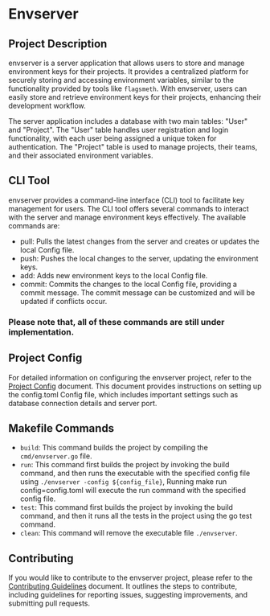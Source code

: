 # Envserver

## Project Description

envserver is a server application that allows users to store and manage environment keys for their projects. It provides a centralized platform for securely storing and accessing environment variables, similar to the functionality provided by tools like `flagsmeth`. With envserver, users can easily store and retrieve environment keys for their projects, enhancing their development workflow.

The server application includes a database with two main tables: "User" and "Project". The "User" table handles user registration and login functionality, with each user being assigned a unique token for authentication. The "Project" table is used to manage projects, their teams, and their associated environment variables.

## CLI Tool

envserver provides a command-line interface (CLI) tool to facilitate key management for users. The CLI tool offers several commands to interact with the server and manage environment keys effectively. The available commands are:

- pull: Pulls the latest changes from the server and creates or updates the local Config file.
- push: Pushes the local changes to the server, updating the environment keys.
- add: Adds new environment keys to the local Config file.
- commit: Commits the changes to the local Config file, providing a commit message. The commit message can be customized and will be updated if conflicts occur.

### Please note that, all of these commands are still under implementation.

## Project Config

For detailed information on configuring the envserver project, refer to the [Project Config](./docs/Config.md) document. This document provides instructions on setting up the config.toml Config file, which includes important settings such as database connection details and server port.

## Makefile Commands

- `build`: This command builds the project by compiling the `cmd/envserver.go` file.
- `run`: This command first builds the project by invoking the build command, and then runs the executable with the specified config file using `./envserver -config ${config_file}`, Running make run config=config.toml will execute the run command with the specified config file.
- `test`: This command first builds the project by invoking the build command, and then it runs all the tests in the project using the go test command.
- `clean`: This command will remove the executable file `./envserver`.

## Contributing

If you would like to contribute to the envserver project, please refer to the [Contributing Guidelines](./docs/contributing.md) document. It outlines the steps to contribute, including guidelines for reporting issues, suggesting improvements, and submitting pull requests.
